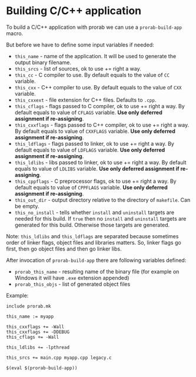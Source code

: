 # Building C/C++ application

To build a C/C++ application with prorab we can use a `prorab-build-app` macro.

But before we have to define some input variables if needed:
- `this_name` - name of the application. It will be used to generate the output binary filename.
- `this_srcs` - list of sources, ok to use += right a way.
- `this_cc` - C compiler to use. By default equals to the value of `CC` variable.
- `this_cxx` - C++ compiler to use. By default equals to the value of `CXX` variable.
- `this_cxxext` - file extension for C++ files. Defaults to `.cpp`.
- `this_cflags` - flags passed to C compiler, ok to use += right a way. By default equals to value of `CFLAGS` variable. **Use only deferred assignment if re-assigning**.
- `this_cxxflags` - flags passed to C++ compiler, ok to use += right a way. By default equals to value of `CXXFLAGS` variable. **Use only deferred assignment if re-assigning**.
- `this_ldflags` - flags passed to linker, ok to use += right a way. By default equals to value of `LDFLAGS` variable. **Use only deferred assignment if re-assigning**.
- `this_ldlibs` - libs passed to linker, ok to use += right a way. By default equals to value of `LDLIBS` variable. **Use only deferred assignment if re-assigning**.
- `this_cppflags` - C preprocessor flags, ok to use += right a way. By default equals to value of `CPPFLAGS` variable. **Use only deferred assignment if re-assigning**.
- `this_out_dir` - output directory relative to the directory of `makefile`. Can be empty.
- `this_no_install` - tells whether `install` and `uninstall` targets are needed for this build. If `true` then no `install` and `uninstall` targets are generated for this build. Otherwise those targets are generated.

Note: `this_ldlibs` and `this_ldflags` are separated because sometimes order of linker flags, object files and libraries matters. So, linker flags go first, then go object files and then go linker libs.

After invocation of `prorab-build-app` there are following variables defined:
- `prorab_this_name` - resulting name of the binary file (for example on Windows it will have `.exe` extension appended)
- `prorab_this_objs` - list of generated object files

Example:

```
include prorab.mk

this_name := myapp

this_cxxflags += -Wall
this_cxxflags += -DDEBUG
this_cflags += -Wall

this_ldlibs += -lpthread

this_srcs += main.cpp myapp.cpp legacy.c

$(eval $(prorab-build-app))
```
